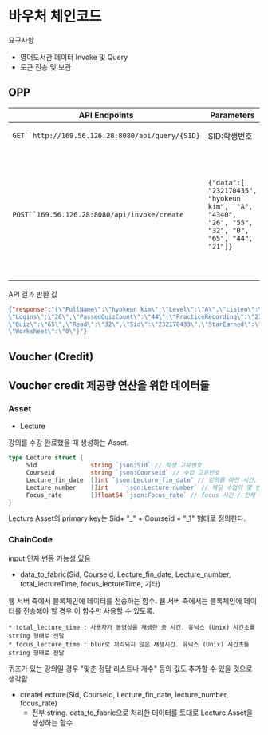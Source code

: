 # 바우처 체인코드

요구사항
- 영어도서관 데이터 Invoke 및 Query
- 토큰 전송 및 보관

## OPP

|API Endpoints|Parameters|Description|
|---|---|--|
|`GET``http://169.56.126.28:8080/api/query/{SID}`|SID:학생번호|학생의 정보를 불러옵니다.|
|`POST``169.56.126.28:8080/api/invoke/create`|`{"data":[ "232170435",  "hyokeun kim",  "A",  "4340", "26", "55", "32", "0", "65", "44", "21"]}`| 학생의 학습 정보를 등록 및 업데트 합니다. `Sid: "232170431", FullName: "hyokeun kim", Level: "A", StarEarned: "4340", Logins: "26", Listen: "55", Read: "32", Worksheet: "0", Quiz: "65", PassedQuizCount: "44", PracticeRecording: "21"`|

API 결과 반환 값

``` json
{"response":"{\"FullName\":\"hyokeun kim\",\"Level\":\"A\",\"Listen\":\"55\" 
\"Logins\":\"26\",\"PassedQuizCount\":\"44\",\"PracticeRecording\":\"21\",
\"Quiz\":\"65\",\"Read\":\"32\",\"Sid\":\"232170433\",\"StarEarned\":\"4340\",
\"Worksheet\":\"0\"}"}
```

## Voucher (Credit)



## Voucher credit 제공량 연산을 위한 데이터들

### Asset

- Lecture

강의를 수강 완료했을 때 생성하는 Asset.

```go
type Lecture struct {
     Sid               string `json:Sid` // 학생 고유번호
	 Courseid          string `json:Courseid` // 수업 고유번호
	 Lecture_fin_date  []int `json:Lecture_fin_date` // 강의를 마친 시간. unix timestamp
	 Lecture_number    []int	`json:Lecture_number` // 해당 수업의 몇 번째 강의를 들었는지
	 Focus_rate        []float64 `json:Focus_rate` // focus 시간 / 전체 시간 비율
}
```

Lecture Asset의 primary key는 Sid+ "\_" + Courseid + "\_1" 형태로 정의한다.



### ChainCode

input 인자 변동 가능성 있음

- data_to_fabric(Sid, CourseId, Lecture_fin_date, Lecture_number, total_lectureTime, focus_lectureTime, 기타)

웹 서버 측에서 블록체인에 데이터를 전송하는 함수. 웹 서버 측에서는 블록체인에 데이터를 전송해야 할 경우 이 함수만 사용할 수 있도록.

	* total_lecture_time : 사용자가 동영상을 재생한 총 시간. 유닉스 (Unix) 시간초를 string 형태로 전달
	* focus_lecture_time : blur로 처리되지 않은 재생시간. 유닉스 (Unix) 시간초를 string 형태로 전달

퀴즈가 있는 강의일 경우 "맞춘 정답 리스트나 개수" 등의 값도 추가할 수 있을 것으로 생각함

- createLecture(Sid, CourseId, Lecture_fin_date, lecture_number, focus_rate)
	* 전부 string. data_to_fabric으로 처리한 데이터를 토대로 Lecture Asset을 생성하는 함수

